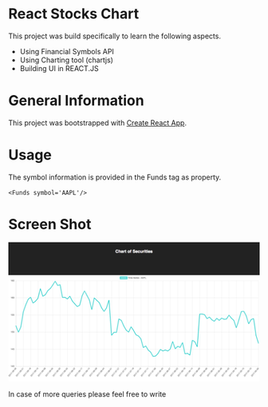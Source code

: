 # React Stocks Chart

This project was build specifically to learn the following aspects. 

- Using Financial Symbols API
- Using Charting tool (chartjs)
- Building UI in REACT.JS


# General Information

This project was bootstrapped with [Create React App](https://github.com/facebookincubator/create-react-app).

# Usage

The symbol information is provided in the Funds tag as property. 

```
<Funds symbol='AAPL'/>
```

# Screen Shot
![Screen Shot](https://github.com/zahidirfan/react-stocks-chart/blob/master/ChartScreenShot.png)


In case of more queries please feel free to write
